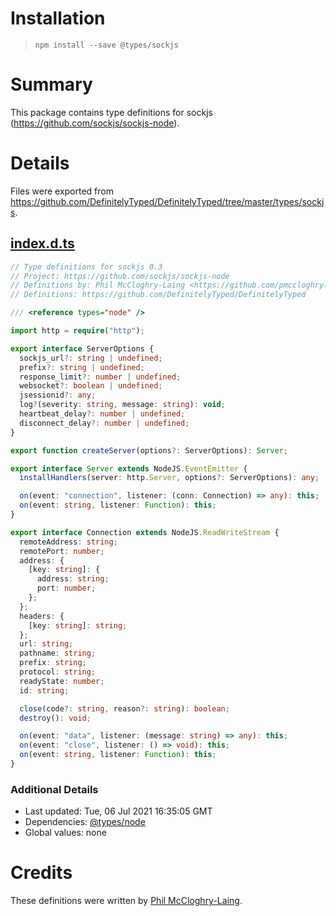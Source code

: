 # Installation

> `npm install --save @types/sockjs`

# Summary

This package contains type definitions for sockjs (https://github.com/sockjs/sockjs-node).

# Details

Files were exported from https://github.com/DefinitelyTyped/DefinitelyTyped/tree/master/types/sockjs.

## [index.d.ts](https://github.com/DefinitelyTyped/DefinitelyTyped/tree/master/types/sockjs/index.d.ts)

```ts
// Type definitions for sockjs 0.3
// Project: https://github.com/sockjs/sockjs-node
// Definitions by: Phil McCloghry-Laing <https://github.com/pmccloghrylaing>
// Definitions: https://github.com/DefinitelyTyped/DefinitelyTyped

/// <reference types="node" />

import http = require("http");

export interface ServerOptions {
  sockjs_url?: string | undefined;
  prefix?: string | undefined;
  response_limit?: number | undefined;
  websocket?: boolean | undefined;
  jsessionid?: any;
  log?(severity: string, message: string): void;
  heartbeat_delay?: number | undefined;
  disconnect_delay?: number | undefined;
}

export function createServer(options?: ServerOptions): Server;

export interface Server extends NodeJS.EventEmitter {
  installHandlers(server: http.Server, options?: ServerOptions): any;

  on(event: "connection", listener: (conn: Connection) => any): this;
  on(event: string, listener: Function): this;
}

export interface Connection extends NodeJS.ReadWriteStream {
  remoteAddress: string;
  remotePort: number;
  address: {
    [key: string]: {
      address: string;
      port: number;
    };
  };
  headers: {
    [key: string]: string;
  };
  url: string;
  pathname: string;
  prefix: string;
  protocol: string;
  readyState: number;
  id: string;

  close(code?: string, reason?: string): boolean;
  destroy(): void;

  on(event: "data", listener: (message: string) => any): this;
  on(event: "close", listener: () => void): this;
  on(event: string, listener: Function): this;
}
```

### Additional Details

- Last updated: Tue, 06 Jul 2021 16:35:05 GMT
- Dependencies: [@types/node](https://npmjs.com/package/@types/node)
- Global values: none

# Credits

These definitions were written by [Phil McCloghry-Laing](https://github.com/pmccloghrylaing).
